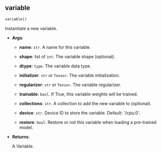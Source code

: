 ## variable


```python
variable()
```


Instantiate a new variable.

- __Args__:

	- __name__: `str`. A name for this variable.

	- __shape__: list of `int`. The variable shape (optional).

	- __dtype__: `type`. The variable data type.

	- __initializer__: `str` or `Tensor`. The variable initialization.

	- __regularizer__: `str` or `Tensor`. The variable regularizer.

	- __trainable__: `bool`. If True, this variable weights will be trained.

	- __collections__: `str`. A collection to add the new variable to (optional).

	- __device__: `str`. Device ID to store the variable. Default: '/cpu:0'.

	- __restore__: `bool`. Restore or not this variable when loading a pre-trained model.


- __Returns__:

	A Variable.
